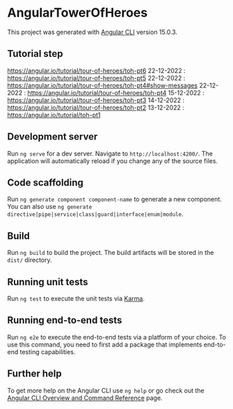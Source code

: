 # AngularTowerOfHeroes

This project was generated with [Angular CLI](https://github.com/angular/angular-cli) version 15.0.3.

## Tutorial step
https://angular.io/tutorial/tour-of-heroes/toh-pt6
22-12-2022 : https://angular.io/tutorial/tour-of-heroes/toh-pt5
22-12-2022 : https://angular.io/tutorial/tour-of-heroes/toh-pt4#show-messages
22-12-2022 : https://angular.io/tutorial/tour-of-heroes/toh-pt4
15-12-2022 : https://angular.io/tutorial/tour-of-heroes/toh-pt3
14-12-2022 : https://angular.io/tutorial/tour-of-heroes/toh-pt2
13-12-2022 : https://angular.io/tutorial/toh-pt1

## Development server

Run `ng serve` for a dev server. Navigate to `http://localhost:4200/`. The application will automatically reload if you change any of the source files.

## Code scaffolding

Run `ng generate component component-name` to generate a new component. You can also use `ng generate directive|pipe|service|class|guard|interface|enum|module`.

## Build

Run `ng build` to build the project. The build artifacts will be stored in the `dist/` directory.

## Running unit tests

Run `ng test` to execute the unit tests via [Karma](https://karma-runner.github.io).

## Running end-to-end tests

Run `ng e2e` to execute the end-to-end tests via a platform of your choice. To use this command, you need to first add a package that implements end-to-end testing capabilities.

## Further help

To get more help on the Angular CLI use `ng help` or go check out the [Angular CLI Overview and Command Reference](https://angular.io/cli) page.
